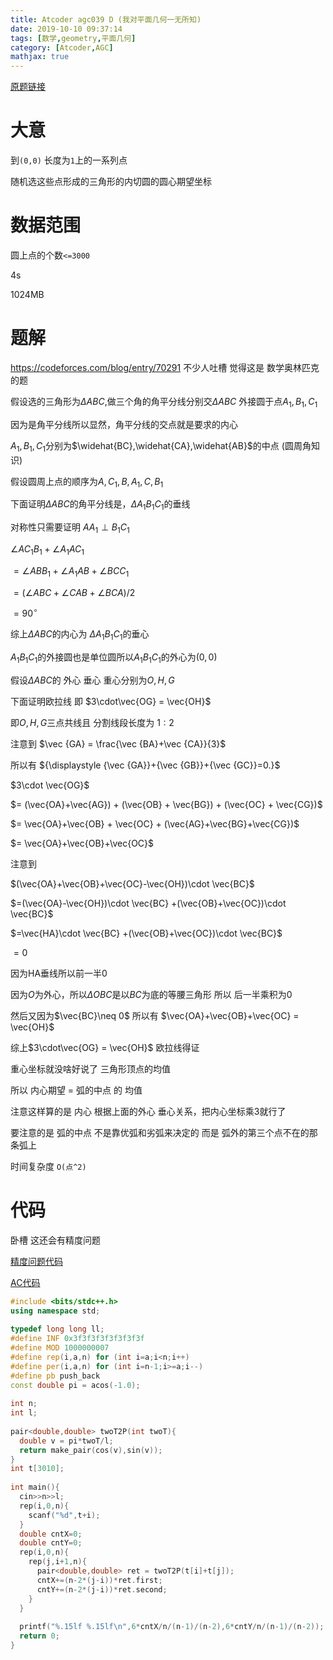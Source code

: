 ```yaml
---
title: Atcoder agc039 D (我对平面几何一无所知)
date: 2019-10-10 09:37:14
tags: [数学,geometry,平面几何]
category: [Atcoder,AGC]
mathjax: true
---
```


[原题链接](https://atcoder.jp/contests/agc039/tasks/agc039_d)

# 大意

到`(0,0)` 长度为`1`上的一系列点

随机选这些点形成的三角形的内切圆的圆心期望坐标

# 数据范围

圆上点的个数`<=3000`

4s

1024MB

# 题解

https://codeforces.com/blog/entry/70291 不少人吐槽 觉得这是 数学奥林匹克的题

假设选的三角形为$\Delta ABC$,做三个角的角平分线分别交$\Delta ABC$ 外接圆于点$A_1,B_1,C_1$

因为是角平分线所以显然，角平分线的交点就是要求的内心

$A_1,B_1,C_1$分别为$\widehat{BC},\widehat{CA},\widehat{AB}$的中点 (圆周角知识)

假设圆周上点的顺序为$A,C_1,B,A_1,C,B_1$

下面证明$\Delta ABC$的角平分线是，$\Delta A_1B_1C_1$的垂线

对称性只需要证明 $AA_1 \perp B_1C_1$

$\angle AC_1B_1+\angle A_1AC_1$

$= \angle ABB_1+\angle A_1AB+\angle BCC_1$

$= (\angle ABC+\angle CAB+\angle BCA)/2$

$= 90^\circ$

综上$\Delta ABC$的内心为 $\Delta A_1B_1C_1$的垂心

$A_1B_1C_1$的外接圆也是单位圆所以$A_1B_1C_1$的外心为$(0,0)$

假设$\Delta ABC$的 外心 垂心 重心分别为$O,H,G$

下面证明欧拉线 即 $3\cdot\vec{OG} = \vec{OH}$

即$O,H,G$三点共线且 分割线段长度为 $1:2$

注意到 $\vec {GA} = \frac{\vec {BA}+\vec {CA}}{3}$

所以有 ${\displaystyle {\vec {GA}}+{\vec {GB}}+{\vec {GC}}=0.}$

$3\cdot \vec{OG}$

$= (\vec{OA}+\vec{AG}) + (\vec{OB} + \vec{BG}) + (\vec{OC} + \vec{CG})$

$= \vec{OA}+\vec{OB} + \vec{OC} + (\vec{AG}+\vec{BG}+\vec{CG})$

$= \vec{OA}+\vec{OB}+\vec{OC}$

注意到

$(\vec{OA}+\vec{OB}+\vec{OC}-\vec{OH})\cdot \vec{BC}$

$=(\vec{OA}-\vec{OH})\cdot \vec{BC} +(\vec{OB}+\vec{OC})\cdot \vec{BC}$

$=\vec{HA}\cdot \vec{BC} +(\vec{OB}+\vec{OC})\cdot \vec{BC}$

$=0$

因为HA垂线所以前一半0

因为$O$为外心，所以$\Delta OBC$是以$BC$为底的等腰三角形 所以 后一半乘积为0

然后又因为$\vec{BC}\neq 0$ 所以有 $\vec{OA}+\vec{OB}+\vec{OC} = \vec{OH}$

综上$3\cdot\vec{OG} = \vec{OH}$ 欧拉线得证

重心坐标就没啥好说了 三角形顶点的均值

所以 内心期望 = 弧的中点 的 均值

注意这样算的是 内心 根据上面的外心 垂心关系，把内心坐标乘3就行了

要注意的是 弧的中点 不是靠优弧和劣弧来决定的 而是 弧外的第三个点不在的那条弧上

时间复杂度 `O(点^2)`

# 代码

卧槽 这还会有精度问题

[精度问题代码](https://atcoder.jp/contests/agc039/submissions/7926861)

[AC代码](https://atcoder.jp/contests/agc039/submissions/7926890)

```cpp
#include <bits/stdc++.h>
using namespace std;
 
typedef long long ll;
#define INF 0x3f3f3f3f3f3f3f3f
#define MOD 1000000007
#define rep(i,a,n) for (int i=a;i<n;i++)
#define per(i,a,n) for (int i=n-1;i>=a;i--)
#define pb push_back
const double pi = acos(-1.0);
 
int n;
int l;
 
pair<double,double> twoT2P(int twoT){
  double v = pi*twoT/l;
  return make_pair(cos(v),sin(v));
}
int t[3010];
 
int main(){
  cin>>n>>l;
  rep(i,0,n){
    scanf("%d",t+i);
  }
  double cntX=0;
  double cntY=0;
  rep(i,0,n){
    rep(j,i+1,n){
      pair<double,double> ret = twoT2P(t[i]+t[j]);
      cntX+=(n-2*(j-i))*ret.first;
      cntY+=(n-2*(j-i))*ret.second;
    }
  }
 
  printf("%.15lf %.15lf\n",6*cntX/n/(n-1)/(n-2),6*cntY/n/(n-1)/(n-2));
  return 0;
}
```

